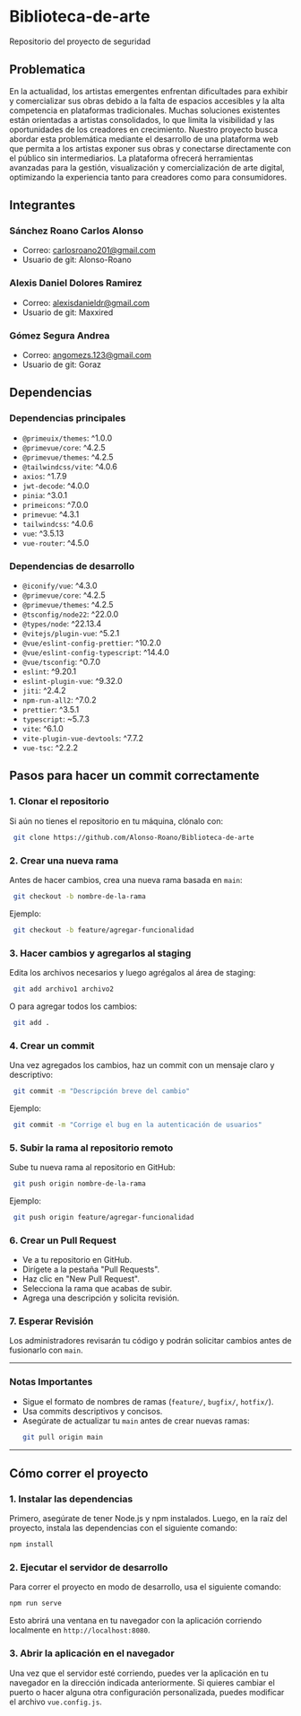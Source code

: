 
# Biblioteca-de-arte
Repositorio del proyecto de seguridad 

## Problematica
En la actualidad, los artistas emergentes enfrentan dificultades para exhibir y comercializar sus obras debido a la falta de espacios accesibles y la alta competencia en plataformas tradicionales. Muchas soluciones existentes están orientadas a artistas consolidados, lo que limita la visibilidad y las oportunidades de los creadores en crecimiento.
Nuestro proyecto busca abordar esta problemática mediante el desarrollo de una plataforma web que permita a los artistas exponer sus obras y conectarse directamente con el público sin intermediarios. La plataforma ofrecerá herramientas avanzadas para la gestión, visualización y comercialización de arte digital, optimizando la experiencia tanto para creadores como para consumidores.

## Integrantes
### Sánchez Roano Carlos Alonso
- Correo: carlosroano201@gmail.com
- Usuario de git: Alonso-Roano

### Alexis Daniel Dolores Ramirez
- Correo: alexisdanieldr@gmail.com
- Usuario de git: Maxxired

### Gómez Segura Andrea
- Correo: angomezs.123@gmail.com
- Usuario de git: Goraz

## Dependencias

### Dependencias principales

- `@primeuix/themes`: ^1.0.0
- `@primevue/core`: ^4.2.5
- `@primevue/themes`: ^4.2.5
- `@tailwindcss/vite`: ^4.0.6
- `axios`: ^1.7.9
- `jwt-decode`: ^4.0.0
- `pinia`: ^3.0.1
- `primeicons`: ^7.0.0
- `primevue`: ^4.3.1
- `tailwindcss`: ^4.0.6
- `vue`: ^3.5.13
- `vue-router`: ^4.5.0

### Dependencias de desarrollo

- `@iconify/vue`: ^4.3.0
- `@primevue/core`: ^4.2.5
- `@primevue/themes`: ^4.2.5
- `@tsconfig/node22`: ^22.0.0
- `@types/node`: ^22.13.4
- `@vitejs/plugin-vue`: ^5.2.1
- `@vue/eslint-config-prettier`: ^10.2.0
- `@vue/eslint-config-typescript`: ^14.4.0
- `@vue/tsconfig`: ^0.7.0
- `eslint`: ^9.20.1
- `eslint-plugin-vue`: ^9.32.0
- `jiti`: ^2.4.2
- `npm-run-all2`: ^7.0.2
- `prettier`: ^3.5.1
- `typescript`: ~5.7.3
- `vite`: ^6.1.0
- `vite-plugin-vue-devtools`: ^7.7.2
- `vue-tsc`: ^2.2.2


## Pasos para hacer un commit correctamente

### 1. Clonar el repositorio
Si aún no tienes el repositorio en tu máquina, clónalo con:
```sh
 git clone https://github.com/Alonso-Roano/Biblioteca-de-arte
```

### 2. Crear una nueva rama
Antes de hacer cambios, crea una nueva rama basada en `main`:
```sh
 git checkout -b nombre-de-la-rama
```
Ejemplo:
```sh
 git checkout -b feature/agregar-funcionalidad
```

### 3. Hacer cambios y agregarlos al staging
Edita los archivos necesarios y luego agrégalos al área de staging:
```sh
 git add archivo1 archivo2
```
O para agregar todos los cambios:
```sh
 git add .
```

### 4. Crear un commit
Una vez agregados los cambios, haz un commit con un mensaje claro y descriptivo:
```sh
 git commit -m "Descripción breve del cambio"
```
Ejemplo:
```sh
 git commit -m "Corrige el bug en la autenticación de usuarios"
```

### 5. Subir la rama al repositorio remoto
Sube tu nueva rama al repositorio en GitHub:
```sh
 git push origin nombre-de-la-rama
```
Ejemplo:
```sh
 git push origin feature/agregar-funcionalidad
```

### 6. Crear un Pull Request
- Ve a tu repositorio en GitHub.
- Dirígete a la pestaña "Pull Requests".
- Haz clic en "New Pull Request".
- Selecciona la rama que acabas de subir.
- Agrega una descripción y solicita revisión.

### 7. Esperar Revisión
Los administradores revisarán tu código y podrán solicitar cambios antes de fusionarlo con `main`.

---

### Notas Importantes
- Sigue el formato de nombres de ramas (`feature/`, `bugfix/`, `hotfix/`).
- Usa commits descriptivos y concisos.
- Asegúrate de actualizar tu `main` antes de crear nuevas ramas:
  ```sh
  git pull origin main
  ```

---

## Cómo correr el proyecto

### 1. Instalar las dependencias
Primero, asegúrate de tener Node.js y npm instalados. Luego, en la raíz del proyecto, instala las dependencias con el siguiente comando:
```sh
npm install
```

### 2. Ejecutar el servidor de desarrollo
Para correr el proyecto en modo de desarrollo, usa el siguiente comando:
```sh
npm run serve
```
Esto abrirá una ventana en tu navegador con la aplicación corriendo localmente en `http://localhost:8080`.

### 3. Abrir la aplicación en el navegador
Una vez que el servidor esté corriendo, puedes ver la aplicación en tu navegador en la dirección indicada anteriormente. Si quieres cambiar el puerto o hacer alguna otra configuración personalizada, puedes modificar el archivo `vue.config.js`.
